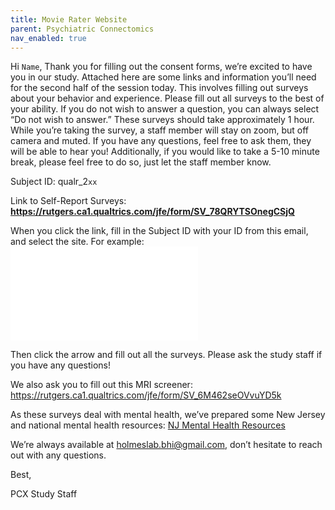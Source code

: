 ```yaml
---
title: Movie Rater Website
parent: Psychiatric Connectomics
nav_enabled: true 
---
```


Hi `Name`,
Thank you for filling out the consent forms, we’re excited to have you in our study.
Attached here are some links and information you’ll need for the second half of the session today. This involves filling out surveys about your behavior and experience. Please fill out all surveys to the best of your ability. If you do not wish to answer a question, you can always select “Do not wish to answer.” These surveys should take approximately 1 hour.
While you’re taking the survey, a staff member will stay on zoom, but off camera and muted. If you have any questions, feel free to ask them, they will be able to hear you! Additionally, if you would like to take a 5-10 minute break, please feel free to do so, just let the staff member know.

Subject ID: qualr_2`xx`

Link to Self-Report Surveys: **https://rutgers.ca1.qualtrics.com/jfe/form/SV_78QRYTSOnegCSjQ**

When you click the link, fill in the Subject ID with your ID from this email, and select the site. For example:
![email](email.md)

Then click the arrow and fill out all the surveys. Please ask the study staff if you have any questions!

We also ask you to fill out this MRI screener: https://rutgers.ca1.qualtrics.com/jfe/form/SV_6M462seOVvuYD5k 

As these surveys deal with mental health, we’ve prepared some New Jersey and national mental health resources: [NJ Mental Health Resources](Mental_health_resources_NJ.pdf)
 
We’re always available at holmeslab.bhi@gmail.com, don’t hesitate to reach out with any questions. 

Best, 

PCX Study Staff

